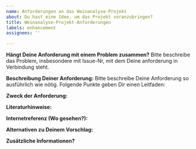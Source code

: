 ```yaml
---
name: Anforderungen an das Weinanalyse-Projekt
about: Du hast eine Idee, um das Projekt voranzubringen?
title: Weinanalyse-Projekt-Anforderungen
labels: enhancement
assignees: ''

---
```


**Hängt Deine Anforderung mit einem Problem zusammen?**
Bitte beschreibe das Problem, insbesondere mit Issue-Nr, mit dem Deine anforderung in Verbindung steht.

**Beschreibung Deiner Anforderung:**
Bitte beschreibe Deine Anforderung so ausführlich wie nötig. Folgende Punkte geben Dir einen Leitfaden:

**Zweck der Anforderung:**

**Literaturhinweise:**

**Internetreferenz (Wo gesehen?):**

**Alternativen zu Deinem Vorschlag:**

**Zusätzliche Informationen?**

